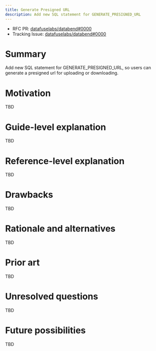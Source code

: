 ```yaml
---
title: Generate Presigned URL
description: Add new SQL statement for GENERATE_PRESIGNED_URL
---
```


- RFC PR: [datafuselabs/databend#0000](https://github.com/datafuselabs/databend/pull/0000)
- Tracking Issue: [datafuselabs/databend#0000](https://github.com/datafuselabs/databend/issues/0000)

# Summary

Add new SQL statement for GENERATE_PRESIGNED_URL, so users can generate a presigned url for uploading or downloading.

# Motivation

TBD

# Guide-level explanation

TBD

# Reference-level explanation

TBD

# Drawbacks

TBD

# Rationale and alternatives

TBD

# Prior art

TBD

# Unresolved questions

TBD

# Future possibilities

TBD
